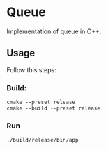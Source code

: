 # Queue

Implementation of queue in C++.

## Usage

Follow this steps:

### Build:
    cmake --preset release
    cmake --build --preset release

### Run
    ./build/release/bin/app
